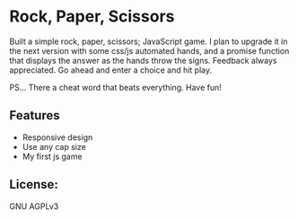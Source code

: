 # Rock, Paper, Scissors

Built a simple rock, paper, scissors; JavaScript game. I plan to upgrade it in the next version with some css/js automated hands, and a promise function that displays the answer as the hands throw the signs.  Feedback always appreciated.  Go ahead and enter a choice and hit play.  

PS... There a cheat word that beats everything.  Have fun!

## Features
* Responsive design
* Use any cap size
* My first js game

## License: 
GNU AGPLv3